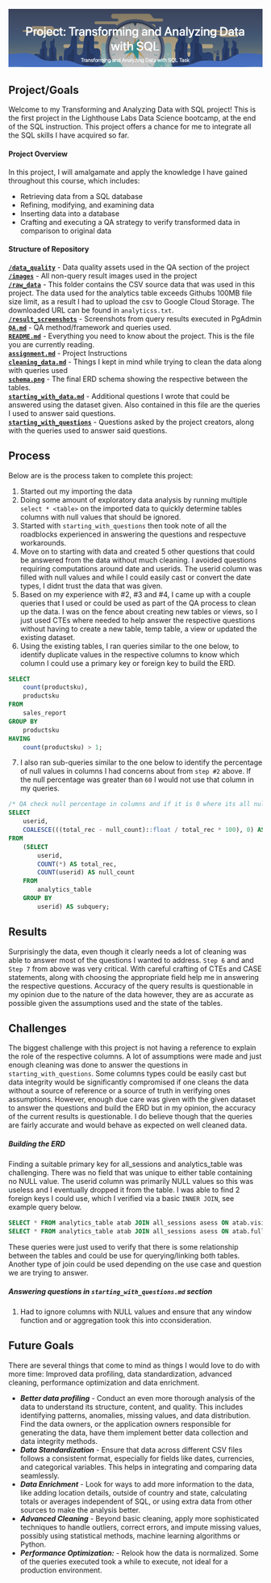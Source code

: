 
![Alt text](/images/project_header.png)

## Project/Goals
 Welcome to my Transforming and Analyzing Data with SQL project! This is the first project in the Lighthouse Labs Data Science bootcamp, at the end of the SQL instruction.
 This project offers a chance for me to integrate all the SQL skills I have acquired so far.

#### Project Overview

In this project, I will amalgamate and apply the knowledge I have gained throughout this course, which includes:

- Retrieving data from a SQL database
- Refining, modifying, and examining data
- Inserting data into a database
- Crafting and executing a QA strategy to verify transformed data in comparison to original data


#### Structure of Repository
[**`/data_quality`**](https://github.com/imarri01/lhl-proj-wk6-ramonkidd/tree/main/data_quality) - Data quality assets used in the QA section of the project \
[**`/images`**](https://github.com/imarri01/lhl-proj-wk6-ramonkidd/tree/main/images) - All non-query result images used in the project \
[**`/raw_data`**](https://github.com/imarri01/lhl-proj-wk6-ramonkidd/tree/main/raw_data) - This folder contains the CSV source data that was used in this project. The data used for the analytics table exceeds Githubs 100MB file size limit, as a result I had to upload the csv to Google Cloud Storage. The downloaded URL can be found in `analyticss.txt`. \
[**`/result_screenshots`**](https://github.com/imarri01/lhl-proj-wk6-ramonkidd/tree/main/result_screenshots) - Screenshots from query results executed in PgAdmin \
[**`QA.md`**](https://github.com/imarri01/lhl-proj-wk6-ramonkidd/blob/main/QA.md) - QA method/framework and queries used. \
[**`README.md`**](https://github.com/imarri01/lhl-proj-wk6-ramonkidd/blob/main/README.md) - Everything you need to know about the project. This is the file you are currently reading. \
[**`assignment.md`**](https://github.com/imarri01/lhl-proj-wk6-ramonkidd/blob/main/assignment.md) - Project Instructions \
[**`cleaning_data.md`**](https://github.com/imarri01/lhl-proj-wk6-ramonkidd/blob/main/cleaning_data.md) - Things I kept in mind while trying to clean the data along with queries used \
[**`schema.png`**](https://github.com/imarri01/lhl-proj-wk6-ramonkidd/blob/main/schema.png) - The final ERD schema showing the respective between the tables. \
[**`starting_with_data.md`**](https://github.com/imarri01/lhl-proj-wk6-ramonkidd/blob/main/starting_with_data.md) - Additional questions I wrote that could be answered using the dataset given. Also contained in this file are the queries I used to answer said questions. \
[**`starting_with_questions`**](https://github.com/imarri01/lhl-proj-wk6-ramonkidd/blob/main/starting_with_questions.md) - Questions asked by the project creators, along with the queries used to answer said questions. 


## Process

Below are is the process taken to complete this project:
1. Started out my importing the data
2. Doing some amount of exploratory data analysis by running multiple `select * <table>` on the imported data to quickly determine tables columns with null values that should be ignored.
3. Started with `starting_with_questions` then took note of all the roadblocks experienced in answering the questions and respectuve workarounds.
4. Move on to starting with data and created 5 other questions that could be answered from the data without much cleaning. I avoided questions requiring computations around date and userids. The userid column was filled with null values and while I could easily cast or convert the date types, I didnt trust the data that was given.
5. Based on my experience with #2, #3 and #4, I came up with a couple queries that I used or could be used as part of the QA process to clean up the data. I was on the fence about creating new tables or views, so I just used CTEs where needed to help answer the respective questions without having to create a new table, temp table, a view or updated the existing dataset.
6. Using the existing tables, I ran queries similar to the one below, to identify duplicate values in the respective columns to know which column I could use a primary key or foreign key to build the ERD.
```sql
SELECT
    count(productsku),
    productsku
FROM
    sales_report
GROUP BY
    productsku
HAVING
    count(productsku) > 1;
```
7. I also ran sub-queries similar to the one below to identify the percentage of null values in columns I had concerns about from `step #2` above. If the null percentage was greater than `60` I would not use that column in my queries.
```sql
/* QA check null percentage in columns and if it is 0 where its all nulls or if the percentage */
SELECT 
    userid,
    COALESCE(((total_rec - null_count)::float / total_rec * 100), 0) AS null_percentage
FROM 
    (SELECT 
        userid, 
        COUNT(*) AS total_rec,
        COUNT(userid) AS null_count 
    FROM 
        analytics_table
    GROUP BY 
        userid) AS subquery;
```

## Results

Surprisingly the data, even though it clearly needs a lot of cleaning was able to answer most of the questions I wanted to address. `Step 6` and and `Step 7` from above was very critical. With careful crafting of CTEs and CASE statements, along with choosing the appropriate field help me in answering the respective questions. Accuracy of the query results is questionable in my opinion due to the nature of the data however, they are as accurate as possible given the assumptions used and the state of the tables.

## Challenges 

The biggest challenge with this project is not having a reference to explain the role of the respective columns. A lot of assumptions were made and just enough cleaning was done to answer the questions in `starting_with_questions`. Some columns types could be easily cast but data integrity would be significantly compromised if one cleans the data without a source of reference or a source of truth in verifying ones assumptions. However, enough due care was given with the given dataset to answer the questions and build the ERD but in my opinion, the accuracy of the current results is questionable. I do believe though that the queries are fairly accurate and would behave as expected on well cleaned data.
##### Building the ERD
Finding a suitable primary key for all_sessions and analytics_table was challenging. There was no field that was unique to either table containing no NULL value. The userid column was primarily NULL values so this was useless and I eventually dropped it from the table. I was able to find 2 foreign keys I could use, which I verified via a basic `INNER JOIN`, see example query below.
```sql
SELECT * FROM analytics_table atab JOIN all_sessions asess ON atab.visitid = asess.visitid
SELECT * FROM analytics_table atab JOIN all_sessions asess ON atab.fullvisitorid = asess.fullvisitorid
```
These queries were just used to verify that there is some relationship between the tables and could be use for querying/linking both tables. Another type of join could be used depending on the use case and question we are trying to answer.

##### Answering questions in `starting_with_questions.md` section
1. Had to ignore columns with NULL values and ensure that any window function and or aggregation took this into cconsideration.

## Future Goals


There are several things that come to mind as things I would love to do with more time: Improved data profiling, data standardization, advanced cleaning, performance optimization and data enrichment.

- ***Better data profiling*** - Conduct an even more thorough analysis of the data to understand its structure, content, and quality. This includes identifying patterns, anomalies, missing values, and data distribution. Find the data owners, or the application owners responsible for generating the data, have them implement better data collection and data integrity methods.
- ***Data Standardization*** - Ensure that data across different CSV files follows a consistent format, especially for fields like dates, currencies, and categorical variables. This helps in integrating and comparing data seamlessly.
- ***Data Enrichment*** - Look for ways to add more information to the data, like adding location details, outside of country and state, calculating totals or averages independent of SQL, or using extra data from other sources to make the analysis better.
- ***Advanced Cleaning*** - Beyond basic cleaning, apply more sophisticated techniques to handle outliers, correct errors, and impute missing values, possibly using statistical methods, machine learning algorithms or Python.
- ***Performance Optimization:*** - Relook how the data is normalized. Some of the queries executed took a while to execute, not ideal for a production environment.
